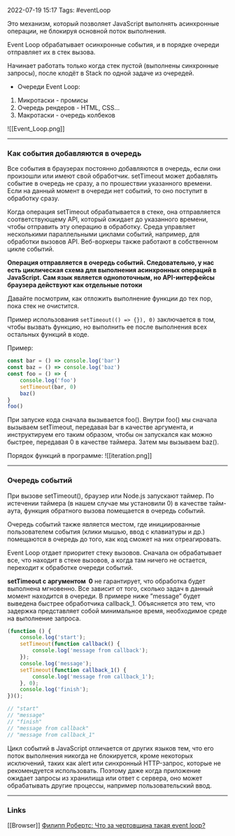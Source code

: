 2022-07-19 15:17
Tags: #eventLoop

Это механизм, который позволяет JavaScript выполнять асинхронные операции, не блокируя основной поток выполнения.

Event Loop обрабатывает осинхронные события, и в порядке очереди отправляет их в стек вызова.

Начинает работать только когда стек пустой (выполнены синхронные запросы), после клодёт в Stack по одной задаче из очередей.
- Очереди Event Loop:
1) Микротаски - промисы
2) Очередь рендеров - HTML, CSS...
3) Макротаски - очередь колбеков

![[Event_Loop.png]]

---
### Как события добавляются в очередь
Все события в браузерах постоянно добавляются в очередь, если они произошли или имеют свой обработчик. setTimeout может добавлять событие в очередь не сразу, а по прошествии указанного времени. Если на данный момент в очереди нет событий, то оно поступит в обработку сразу.

Когда операция setTimeout обрабатывается в стеке, она отправляется соответствующему API, который ожидает до указанного времени, чтобы отправить эту операцию в обработку. Среда управляет несколькими параллельными циклами событий, например, для обработки вызовов API. Веб-воркеры также работают в собственном цикле событий.

**Операция отправляется в очередь событий. Следовательно, у нас есть циклическая схема для выполнения асинхронных операций в JavaScript. Сам язык является однопоточным, но API-интерфейсы браузера действуют как отдельные потоки**

Давайте посмотрим, как отложить выполнение функции до тех пор, пока стек не очистится.

Пример использования `setTimeout(() => {}), 0)` заключается в том, чтобы вызвать функцию, но выполнить ее после выполнения всех остальных функций в коде.

Пример:
```js
const bar = () => console.log('bar')
const baz = () => console.log('baz')
const foo = () => {
	console.log('foo')
	setTimeout(bar, 0)
	baz()
}
foo()
```
При запуске кода сначала вызывается foo(). Внутри foo() мы сначала вызываем setTimeout, передавая bar в качестве аргумента, и инструктируем его таким образом, чтобы он запускался как можно быстрее, передавая 0 в качестве таймера. Затем мы вызываем baz().

Порядок функций в программе:
![[iteration.png]]

---
### Очередь событий
При вызове setTimeout(), браузер или Node.js запускают таймер. По истечении таймера (в нашем случае мы установили 0) в качестве тайм-аута, функция обратного вызова помещается в очередь событий.

Очередь событий также является местом, где инициированные пользователем события (клики мышью, ввод с клавиатуры и др.) помещаются в очередь до того, как код сможет на них отреагировать.

Event Loop отдает приоритет стеку вызовов. Сначала он обрабатывает все, что находит в стеке вызовов, а когда там ничего не остается, переходит к обработке очереди событий.

**setTimeout с аргументом  0** не гарантирует, что обработка будет выполнена мгновенно. Все зависит от того, сколько задач в данный момент находится в очереди. В примере ниже ”message” будет выведена быстрее обработчика callback_1. Объясняется это тем, что задержка представляет собой минимальное время, необходимое среде на выполнение запроса.

```js
(function () {
	console.log('start');
	setTimeout(function callback() {
		console.log('message from callback');
	});
	console.log('message');
	setTimeout(function callback_1() {
		console.log('message from callback_1');
	}, 0);
	console.log('finish');
})();

// "start"
// "message"
// "finish"
// "message from callback"
// "message from callback_1"
```

Цикл событий в JavaScript отличается от других языков тем, что его поток выполнения никогда не блокируется, кроме некоторых исключений, таких как alert или синхронный HTTP-запрос, которые не рекомендуется использовать. Поэтому даже когда приложение ожидает запросы из хранилища или ответ с сервера, оно может обрабатывать другие процессы, например пользовательский ввод.

---
### Links
[[Browser]]
[Филипп Робертс: Что за чертовщина такая event loop?](https://www.youtube.com/watch?v=8aGhZQkoFbQ)
